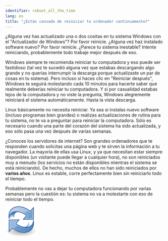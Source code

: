```yaml
---
identifier: reboot_all_the_time
lang: es
title: "¿Estás cansado de reiniciar tu ordenador continuamente?"
---
```


¿Alguna vez has actualizado una o dos cositas en tu sistema Windows con el "Actualizador de Windows"? Por favor reinicie. ¿Alguna vez haz instalado software nuevo? Por favor reinicie. ¿Parece tu sistema inestable? Intente reiniciando, probablemente todo trabaje mejor después de eso.

Windows siempre te recomienda reiniciar tu computadora y eso puede ser fastidioso (tal vez te sucedió alguna vez que estabas descargando algo grande y no querías interrumpir la descarga porque actualizaste un par de cosas en tu sistema). Pero incluso si haces clic en "Reiniciar después", Windows te seguirá molestando cada 10 minutos para hacerte saber que realmente deberías reiniciar tu computadora. Y si por casualidad estabas lejos de la computadora y no viste la pregunta, Windows alegremente reiniciará el sistema automáticamente. Hasta la vista descarga.

Linux básicamente no necesita reiniciar. Ya sea si instalas nuevo software (incluso programas bien grandes) o realizas actualizaciones de rutina para tu sistema, no te va a preguntar para reiniciar la computadora. Sólo es necesario cuando una parte del corazón del sistema ha sido actualizada, y eso sólo pasa una vez después de varias semanas.

¿Conoces los servidores de internet? Son grandes ordenadores que te responden cuando solicitas una página web y te sirven la información a tu navegador. La mayoría de ellas usa Linux, y ya que necesitan estar siempre disponibles (un visitante puede llegar a cualquier hora), no son reiniciados muy a menudo (los servicios no están disponibles mientras el sistema se está reiniciando). De hecho, muchos de ellos no han sido reiniciados por <b>varios años</b>. Linux es estable, corre perfectamente bien sin reiniciarlo todo el tiempo.

Probablemente no vas a dejar tu computadora funcionando por varias semanas pero la cuestión es: tu sistema no va a molestarte con eso de reiniciar todo el tiempo.


<img src="/img/reboot_all_the_time_thumb.png" />




